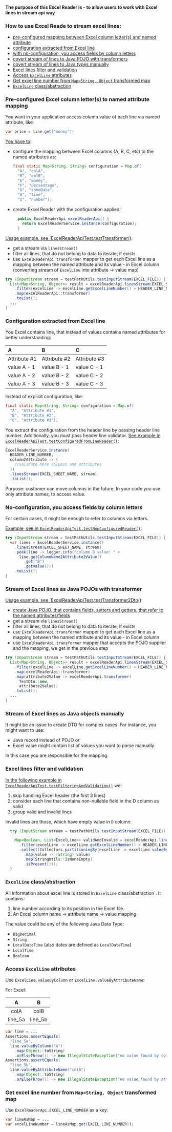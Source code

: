 
#### The purpose of this Excel Reader is - to allow users to work with Excel lines in stream api way

### How to use Excel Reade to stream excel lines:

- [pre-configured mapping between Excel column letter(s) and named attribute](#pre-configured-excel-column-letters-to-named-attribute-mapping)
- [configuration extracted from Excel line](#configuration-extracted-from-excel-line)
- [with no-configuration, you access fields by column letters](#no-configuration-you-access-fields-by-column-letters)
- [covert stream of lines to Java POJO with transformers](#stream-of-excel-lines-as-java-pojos-with-transformer)
- [covert stream of lines to Java types manually](#stream-of-excel-lines-as-java-objects-manually)
- [Excel lines filter and validation](#excel-lines-filter-and-validation)
- [Access `ExcelLine` attributes](#access-excelline-attributes)
- [Get excel line number from `Map<String, Object` transformed map](#get-excel-line-number-from-mapstring-object-transformed-map)
- [`ExcelLine` class/abstraction](#excelline-classabstraction)

### Pre-configured Excel column letter(s) to named attribute mapping

You want in your application access column value of each line via named attribute, like:
```java
var price = line.get("money");
```
[You have to](../src/test/java/com/savdev/commons/excel/config/TestExcelReaderConfig.java):
- configure the mapping between Excel columns (A, B, C, etc) to the named attributes as:
  ```java
  final static Map<String, String> configuration = Map.of(
    "A", "colA",
    "B", "colB",
    "E", "money",
    "F", "persentage",
    "G", "someDate",
    "H", "time",
    "I", "number");
  ```
- create Excel Reader with the configuration applied:
  ```java
    public ExcelReaderApi excelReaderApi() {
      return ExcelReaderService.instance(configuration);
    }
  ```
[Usage example, see `ExcelReaderApiTest.testTransformer()](../src/test/java/com/savdev/commons/excel/api/ExcelReaderApiTest.java):
- get a stream via `linesStream()`
- filter all lines, that do not belong to data to iterate, if exists
- use `ExcelReaderApi.transformer` mapper to get each Excel line as a mapping between the named attribute 
  and its value - in Excel column (converting stream of `ExcelLine` into attribute -> value map)

```java
try (InputStream stream = testPathUtils.testInputStream(EXCEL_FILE)) {
  List<Map<String, Object>> result = excelReaderApi.linesStream(EXCEL_SHEET_NAME, stream)
    .filter(excelLine -> excelLine.getExcelLineNumber() > HEADER_LINE_NUMBER)
    .map(excelReaderApi::transformer)
    .toList();
  ...
}
```

### Configuration extracted from Excel line

You Excel contains line, that instead of values contains named attributes for better understanding:

| A            | B            | C            |
|:-------------|:-------------|:-------------|
| Attribute #1 | Attribute #2 | Attribute #3 |
| value A - 1  | value B - 1  | value C - 1  |
| value A - 2  | value B - 2  | value C - 2  |
| value A - 3  | value B - 3  | value C - 3  |

Instead of explicit configuration, like:
  ```java
  final static Map<String, String> configuration = Map.of(
    "A", "Attribute #1",
    "B", "Attribute #2",
    "C", "Attribute #3");
  ```

You extract the configuration from the header line by passing header line number.
Additionally, you must pass header line validator.
[See example in `ExcelReaderApiTest.testConfiguredFromLineReader()`](../src/test/java/com/savdev/commons/excel/api/ExcelReaderApiTest.java):
```java
ExcelReaderService.instance(
  HEADER_LINE_NUMBER,
  column2Attribute -> {
    //validate here columns and attributes
  })
  .linesStream(EXCEL_SHEET_NAME, stream)
  .toList();
```

Purpose: customer can move columns in the future. In your code you use only attribute names, to access value.

### No-configuration, you access fields by column letters

For certain cases, it might be enough to refer to columns via letters. 

[Example, see in `ExcelReaderApiTest.testNonConfiguredReader()`](../src/test/java/com/savdev/commons/excel/api/ExcelReaderApiTest.java):
```java
try (InputStream stream = testPathUtils.testInputStream(EXCEL_FILE)) {
  var lines = ExcelReaderService.instance()
    .linesStream(EXCEL_SHEET_NAME, stream)
    .peek(line -> logger.info("column B value: " +
      line.getColumnName2Attribute2Value()
        .get("B")
        .getValue()))
    .toList();
}
```

### Stream of Excel lines as Java POJOs with transformer

[Usage example, see `ExcelReaderApiTest.testTransformer2Dto()](../src/test/java/com/savdev/commons/excel/api/ExcelReaderApiTest.java):
- [create Java POJO, that contains fields, setters and getters, that refer to the named attributes/fields](../src/test/java/com/savdev/commons/excel/api/TestDto.java)
- get a stream via `linesStream()`
- filter all lines, that do not belong to data to iterate, if exists
- use `ExcelReaderApi.transformer` mapper to get each Excel line as a mapping between the named attribute
  and its value - in Excel column
- use `ExcelReaderApi.transformer` mapper that accepts the POJO supplier and the mapping, we get in the previous step

```java
try (InputStream stream = testPathUtils.testInputStream(EXCEL_FILE)) {
  List<Map<String, Object>> result = excelReaderApi.linesStream(EXCEL_SHEET_NAME, stream)
    .filter(excelLine -> excelLine.getExcelLineNumber() > HEADER_LINE_NUMBER)
    .map(excelReaderApi::transformer) 
    .map(attribute2Value -> excelReaderApi.transformer(
      TestDto::new,
      attribute2Value))
    .toList();
  ...
}
```

### Stream of Excel lines as Java objects manually

It might be an issue to create DTO for complex cases. 
For instance, you might want to use:
- Java record instead of POJO or
- Excel value might contain list of values you want to parse manually

In this case you are responsible for the mapping.


### Excel lines filter and validation

[In the following example in `ExcelReaderApiTest.testFilteringAndValidation()`](../src/test/java/com/savdev/commons/excel/api/ExcelReaderApiTest.java)
we:
1. skip handling Excel header (the first 3 lines)
2. consider each line that contains non-nullable field in the D column as valid
3. group valid and invalid lines

Invalid lines are those, which have empty value in `D` column:

```java
  try (InputStream stream = testPathUtils.testInputStream(EXCEL_FILE)) {

    Map<Boolean, List<ExcelLine>> validAndInvalid = excelReaderApi.linesStream(EXCEL_SHEET_NAME, stream)
      .filter(excelLine -> excelLine.getExcelLineNumber() > HEADER_LINE_NUMBER)
      .collect(Collectors.partitioningBy(excelLine -> excelLine.valueByColumn("D")
        .map(value -> (String) value)
        .map(StringUtils::isNoneEmpty)
        .isPresent()));
  }
```

### `ExcelLine` class/abstraction

All information about excel line is stored in `ExcelLine` class/abstraction`.
It contains:
1. line number according to its position in the Excel file.
2. An Excel column name -> attribute name -> value mapping.

The value could be any of the following Java Data Type:
- `BigDecimal`
- `String`
- `LocalDateTime` (also dates are defined as `LocalDateTime`)
- `LocalTime`
- `Boolean`

### Access `ExcelLine` attributes

Use `ExcelLine.valueByColumn` or `ExcelLine.valueByAttributeName`:

For Excel:

|    A    |    B    |
|:-------:|:-------:|
|  colA   |  colB   |
| line_5a | line_5b |

```java
var line = ...
Assertions.assertEquals(
  "line_5a",
  line.valueByColumn("A")
    .map(Object::toString)
    .orElseThrow(() -> new IllegalStateException("no value found by column 'A'")));
Assertions.assertEquals(
  "line_5b",
  line.valueByAttributeName("colB")
    .map(Object::toString)
    .orElseThrow(() -> new IllegalStateException("no value found by attribute 'colB'")));
```

### Get excel line number from `Map<String, Object` transformed map

Use `ExcelReaderApi.EXCEL_LINE_NUMBER` as a key:
```java
var lineAsMap = ...
var excelLineNumber = lineAsMap.get(EXCEL_LINE_NUMBER));
```